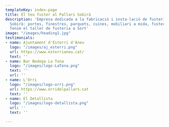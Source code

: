 ```yaml
---
templateKey: index-page
title: El teu fuster al Pallars Sobirà
description: 'Empresa dedicada a la fabricació i insta·lació de fusteria a Sort, Pallars
  Sobirà: portes, finestres, parquets, cuines, mobiliari a mida, fusteria exterior...
  Tenim el taller de fusteria a Sort'
image: "/images/heading1.jpg"
testimonials:
- name: Ajuntament d'Esterri d'Àneu
  logo: "/images/aj_esterri.png"
  url: https://www.esterrianeu.cat/
  text: ''
- name: Bar Bodega La Tona
  logo: "/images/logo-LaTona.png"
  text: ''
  url: ''
- name: L'Orri
  logo: "/images/logo-orri.png"
  url: https://www.orridelpallars.cat
  text: ''
- name: El Detallista
  logo: "/images/logo-detallista.png"
  url: ''
  text: ''

---
```

